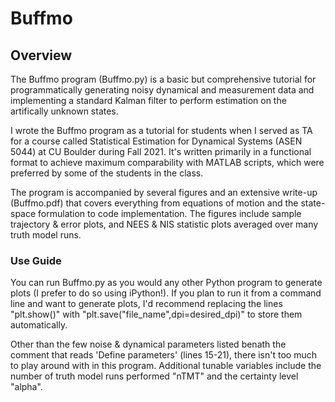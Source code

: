 # Buffmo

## Overview

The Buffmo program (Buffmo.py) is a basic but comprehensive tutorial for programmatically generating noisy dynamical and measurement data and implementing a standard Kalman filter to perform estimation on the artifically unknown states.

I wrote the Buffmo program as a tutorial for students when I served as TA for a course called Statistical Estimation for Dynamical Systems (ASEN 5044) at CU Boulder during Fall 2021. It's written primarily in a functional format to achieve maximum comparability with MATLAB scripts, which were preferred by some of the students in the class.

The program is accompanied by several figures and an extensive write-up (Buffmo.pdf) that covers everything from equations of motion and the state-space formulation to code implementation. The figures include sample trajectory & error plots, and NEES & NIS statistic plots averaged over many truth model runs.

### Use Guide

You can run Buffmo.py as you would any other Python program to generate plots (I prefer to do so using iPython!). If you plan to run it from a command line and want to generate plots, I'd recommend replacing the lines "plt.show()" with "plt.save("file_name",dpi=desired_dpi)" to store them automatically.

Other than the few noise & dynamical parameters listed benath the comment that reads 'Define parameters' (lines 15-21), there isn't too much to play around with in this program. Additional tunable variables include the number of truth model runs performed "nTMT" and the certainty level "alpha".